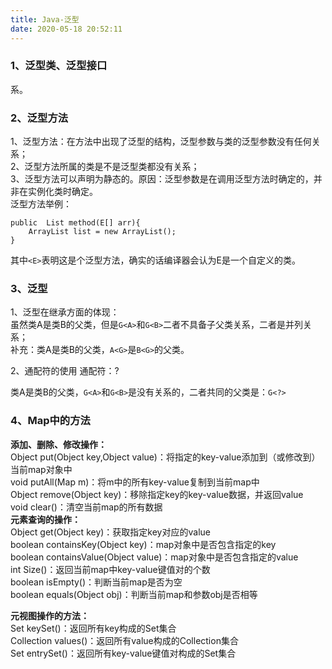 ```yaml
---
title: Java-泛型
date: 2020-05-18 20:52:11
---
```



### 1、泛型类、泛型接口
系。


### 2、泛型方法
1、泛型方法：在方法中出现了泛型的结构，泛型参数与类的泛型参数没有任何关系；<br>
2、泛型方法所属的类是不是泛型类都没有关系；<br>
3、泛型方法可以声明为静态的。原因：泛型参数是在调用泛型方法时确定的，并非在实例化类时确定。<br>
泛型方法举例：
<pre><code>public <E> List<E> method(E[] arr){
	ArrayList<E> list = new ArrayList<E>();
}
</code></pre>
其中`<E>`表明这是个泛型方法，确实的话编译器会认为E是一个自定义的类。

### 3、泛型
1、泛型在继承方面的体现：<br>
虽然类A是类B的父类，但是`G<A>`和`G<B>`二者不具备子父类关系，二者是并列关系；<br>
补充：类A是类B的父类，`A<G>`是`B<G>`的父类。


2、通配符的使用
通配符：?

类A是类B的父类，`G<A>`和`G<B>`是没有关系的，二者共同的父类是：`G<?>`




### 4、Map中的方法

**添加、删除、修改操作：**<br>
Object put(Object key,Object value)：将指定的key-value添加到（或修改到）当前map对象中<br>
void putAll(Map m)：将m中的所有key-value复制到当前map中<br>
Object remove(Object key)：移除指定key的key-value数据，并返回value<br>
void clear()：清空当前map的所有数据<br>
**元素查询的操作：**<br>
Object get(Object key)：获取指定key对应的value<br>
boolean containsKey(Object key)：map对象中是否包含指定的key<br>
boolean containsValue(Object value)：map对象中是否包含指定的value<br>
int Size()：返回当前map中key-value键值对的个数<br>
boolean isEmpty()：判断当前map是否为空<br>
boolean equals(Object obj)：判断当前map和参数obj是否相等<br>

**元视图操作的方法：**<br>
Set keySet()：返回所有key构成的Set集合<br>
Collection values()：返回所有value构成的Collection集合<br>
Set entrySet()：返回所有key-value键值对构成的Set集合<br>

